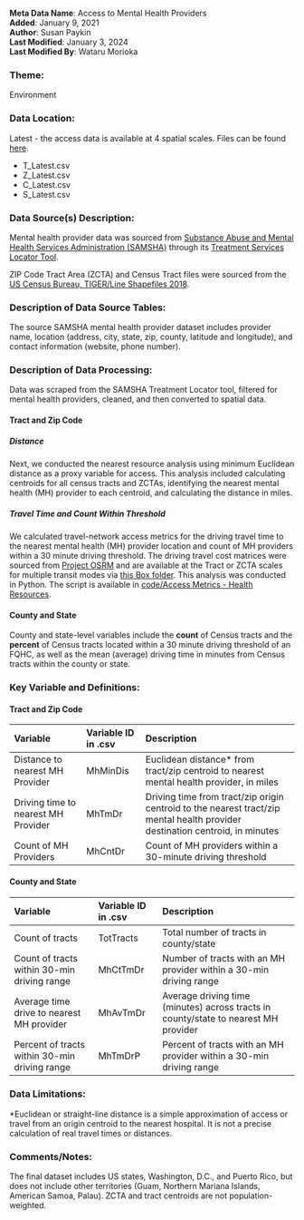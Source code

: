**Meta Data Name**: Access to Mental Health Providers  
**Added**: January 9, 2021  
**Author**: Susan Paykin  
**Last Modified**: January 3, 2024  
**Last Modified By**: Wataru Morioka  

### Theme: 
Environment  

### Data Location: 
Latest - the access data is available at 4 spatial scales. Files can be found [here](../full_tables).
* T_Latest.csv  
* Z_Latest.csv  
* C_Latest.csv  
* S_Latest.csv   

### Data Source(s) Description:  
Mental health provider data was sourced from [Substance Abuse and Mental Health Services Administration (SAMSHA)](https://www.samhsa.gov/) through its [Treatment Services Locator Tool](https://findtreatment.samhsa.gov/locator). 

ZIP Code Tract Area (ZCTA) and Census Tract files were sourced from the [US Census Bureau, TIGER/Line Shapefiles 2018](https://www.census.gov/geographies/mapping-files/time-series/geo/carto-boundary-file.html). 

### Description of Data Source Tables: 
The source SAMSHA mental health provider dataset includes provider name, location (address, city, state, zip, county, latitude and longitude), and contact information (website, phone number).

### Description of Data Processing: 
Data was scraped from the SAMSHA Treatment Locator tool, filtered for mental health providers, cleaned, and then converted to spatial data. 

#### Tract and Zip Code

##### Distance
Next, we conducted the nearest resource analysis using minimum Euclidean distance as a proxy variable for access. This analysis included calculating centroids for all census tracts and ZCTAs, identifying the nearest mental health (MH) provider to each centroid, and calculating the distance in miles. 

##### Travel Time and Count Within Threshold
We calculated travel-network access metrics for the driving travel time to the nearest mental health (MH) provider location and count of MH providers within a 30 minute driving threshold. The driving travel cost matrices were sourced from [Project OSRM](http://project-osrm.org/) and are available at the Tract or ZCTA scales for multiple transit modes via [this Box folder](https://uchicago.app.box.com/s/ae2mtsw7f5tb4rhciczufdxd0owc23as). This analysis was conducted in Python. The script is available in [code/Access Metrics - Health Resources](https://github.com/GeoDaCenter/opioid-policy-scan/tree/fc3d94053dd1941a96a5945d73cc6f4845453484/code/Access%20Metrics%20-%20Health%20Resources).

#### County and State 
County and state-level variables include the **count** of Census tracts and the **percent** of Census tracts located within a 30 minute driving threshold of an FQHC, as well as the mean (average) driving time in minutes from Census tracts within the county or state. 

### Key Variable and Definitions:

#### Tract and Zip Code

| Variable | Variable ID in .csv | Description |
|:---------|:--------------------|:------------|
| Distance to nearest MH Provider | MhMinDis | Euclidean distance* from tract/zip centroid to nearest mental health provider, in miles |
| Driving time to nearest MH Provider | MhTmDr | Driving time from tract/zip origin centroid to the nearest tract/zip mental health provider destination centroid, in minutes |
| Count of MH Providers | MhCntDr | Count of MH providers within a 30-minute driving threshold |

#### County and State
| Variable | Variable ID in .csv | Description |
|:---------|:--------------------|:------------|
| Count of tracts | TotTracts | Total number of tracts in county/state | 
| Count of tracts within 30-min driving range | MhCtTmDr | Number of tracts with an MH provider within a 30-min driving range |
| Average time drive to nearest MH provider | MhAvTmDr | Average driving time (minutes) across tracts in county/state to nearest MH provider |
| Percent of tracts within 30-min driving range | MhTmDrP | Percent of tracts with an MH provider within a 30-min driving range |

### Data Limitations:
*Euclidean or straight-line distance is a simple approximation of access or travel from an origin centroid to the nearest hospital. It is not a precise calculation of real travel times or distances.  

### Comments/Notes:
The final dataset includes US states, Washington, D.C., and Puerto Rico, but does not include other territories (Guam, Northern Mariana Islands, American Samoa, Palau). ZCTA and tract centroids are not population-weighted.
